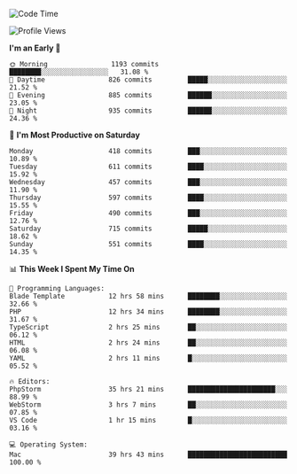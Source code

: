 <!--START_SECTION:waka-->
![Code Time](http://img.shields.io/badge/Code%20Time-2%2C704%20hrs%2029%20mins-blue)

![Profile Views](http://img.shields.io/badge/Profile%20Views-0-blue)

**I'm an Early 🐤** 

```text
🌞 Morning                1193 commits        ████████░░░░░░░░░░░░░░░░░   31.08 % 
🌆 Daytime                826 commits         █████░░░░░░░░░░░░░░░░░░░░   21.52 % 
🌃 Evening                885 commits         ██████░░░░░░░░░░░░░░░░░░░   23.05 % 
🌙 Night                  935 commits         ██████░░░░░░░░░░░░░░░░░░░   24.36 % 
```
📅 **I'm Most Productive on Saturday** 

```text
Monday                   418 commits         ███░░░░░░░░░░░░░░░░░░░░░░   10.89 % 
Tuesday                  611 commits         ████░░░░░░░░░░░░░░░░░░░░░   15.92 % 
Wednesday                457 commits         ███░░░░░░░░░░░░░░░░░░░░░░   11.90 % 
Thursday                 597 commits         ████░░░░░░░░░░░░░░░░░░░░░   15.55 % 
Friday                   490 commits         ███░░░░░░░░░░░░░░░░░░░░░░   12.76 % 
Saturday                 715 commits         █████░░░░░░░░░░░░░░░░░░░░   18.62 % 
Sunday                   551 commits         ████░░░░░░░░░░░░░░░░░░░░░   14.35 % 
```


📊 **This Week I Spent My Time On** 

```text
💬 Programming Languages: 
Blade Template           12 hrs 58 mins      ████████░░░░░░░░░░░░░░░░░   32.66 % 
PHP                      12 hrs 34 mins      ████████░░░░░░░░░░░░░░░░░   31.67 % 
TypeScript               2 hrs 25 mins       ██░░░░░░░░░░░░░░░░░░░░░░░   06.12 % 
HTML                     2 hrs 24 mins       ██░░░░░░░░░░░░░░░░░░░░░░░   06.08 % 
YAML                     2 hrs 11 mins       █░░░░░░░░░░░░░░░░░░░░░░░░   05.52 % 

🔥 Editors: 
PhpStorm                 35 hrs 21 mins      ██████████████████████░░░   88.99 % 
WebStorm                 3 hrs 7 mins        ██░░░░░░░░░░░░░░░░░░░░░░░   07.85 % 
VS Code                  1 hr 15 mins        █░░░░░░░░░░░░░░░░░░░░░░░░   03.16 % 

💻 Operating System: 
Mac                      39 hrs 43 mins      █████████████████████████   100.00 % 
```


<!--END_SECTION:waka-->
